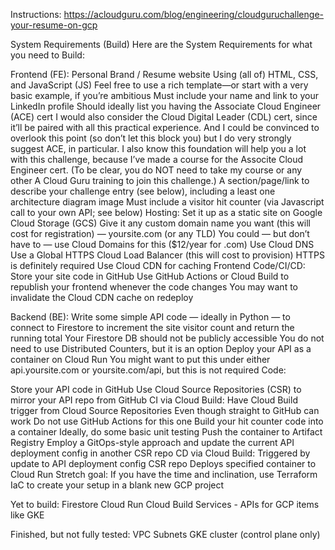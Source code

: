 Instructions:  https://acloudguru.com/blog/engineering/cloudguruchallenge-your-resume-on-gcp

System Requirements (Build)
Here are the System Requirements for what you need to Build:

Frontend (FE):
Personal Brand / Resume website
Using (all of) HTML, CSS, and JavaScript (JS)
Feel free to use a rich template—or start with a very basic example, if you’re ambitious
Must include your name and link to your LinkedIn profile
Should ideally list you having the Associate Cloud Engineer (ACE) cert
I would also consider the Cloud Digital Leader (CDL) cert, since it’ll be paired with all this practical experience.
And I could be convinced to overlook this point (so don’t let this block you) but I do very strongly suggest ACE, in particular.
I also know this foundation will help you a lot with this challenge, because I’ve made a course for the Associte Cloud Engineer cert. (To be clear, you do NOT need to take my course or any other A Cloud Guru training to join this challenge.)
A section/page/link to describe your challenge entry (see below), including a least one architecture diagram image
Must include a visitor hit counter (via Javascript call to your own API; see below)
Hosting:
Set it up as a static site on Google Cloud Storage (GCS)
Give it any custom domain name you want (this will cost for registration) — yoursite.com (or any TLD)
You could — but don’t have to — use Cloud Domains for this ($12/year for .com)
Use Cloud DNS
Use a Global HTTPS Cloud Load Balancer (this will cost to provision)
HTTPS is definitely required
Use Cloud CDN for caching
Frontend Code/CI/CD:
Store your site code in GitHub
Use GitHub Actions or Cloud Build to republish your frontend whenever the code changes
You may want to invalidate the Cloud CDN cache on redeploy

Backend (BE):
Write some simple API code — ideally in Python — to connect to Firestore to increment the site visitor count and return the running total
Your Firestore DB should not be publicly accessible
You do not need to use Distributed Counters, but it is an option
Deploy your API as a container on Cloud Run
You might want to put this under either api.yoursite.com or yoursite.com/api, but this is not required
Code:

Store your API code in GitHub
Use Cloud Source Repositories (CSR) to mirror your API repo from GitHub
CI via Cloud Build:
Have Cloud Build trigger from Cloud Source Repositories
Even though straight to GitHub can work
Do not use GitHub Actions for this one
Build your hit counter code into a container
Ideally, do some basic unit testing
Push the container to Artifact Registry
Employ a GitOps-style approach and update the current API deployment config in another CSR repo
CD via Cloud Build:
Triggered by update to API deployment config CSR repo
Deploys specified container to Cloud Run
Stretch goal:
If you have the time and inclination, use Terraform IaC to create your setup in a blank new GCP project

Yet to build:
    Firestore
    Cloud Run
    Cloud Build
    Services - APIs for GCP items like GKE

Finished, but not fully tested:
    VPC
    Subnets
    GKE cluster (control plane only)